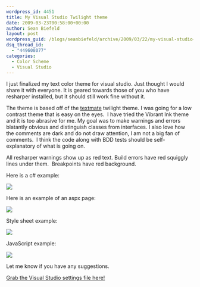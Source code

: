 ```yaml
---
wordpress_id: 4451
title: My Visual Studio Twilight theme
date: 2009-03-23T00:58:00+00:00
author: Sean Biefeld
layout: post
wordpress_guid: /blogs/seanbiefeld/archive/2009/03/22/my-visual-studio-twilight-theme.aspx
dsq_thread_id:
  - "449608077"
categories:
  - Color Scheme
  - Visual Studio
---
```

I just finalized my text color theme for visual studio. Just thought I would share it with everyone. It is geared towards those of you who have resharper installed, but it should still work fine without it.

The theme is based off of the <a href="http://wiki.macromates.com/Themes/UserSubmittedThemes" target="_blank">textmate</a> twilight theme. I was going for a low contrast theme that is easy on the eyes.&nbsp; I have tried the Vibrant Ink theme and it is too abrasive for me. My goal was to make warnings and errors blatantly obvious and distinguish classes from interfaces. I also love how the comments are dark and do not draw attention, I am not a big fan of comments.&nbsp; I think the code along with BDD tests should be self-explanatory of what is going on.

All resharper warnings show up as red text. Build errors have red squiggly lines under them.&nbsp; Breakpoints have red background. 

Here is a c# example:

![](/cfs-filesystemfile.ashx/__key/CommunityServer.Components.UserFiles/00.00.00.21.37/TwilightCs.PNG)

Here is an example of an aspx page:

![](/cfs-filesystemfile.ashx/__key/CommunityServer.Components.UserFiles/00.00.00.21.37/TwilightAspx.PNG)

Style sheet example:

![](/cfs-filesystemfile.ashx/__key/CommunityServer.Components.UserFiles/00.00.00.21.37/TwilightCss.PNG)

JavaScript example:

![](/cfs-filesystemfile.ashx/__key/CommunityServer.Components.UserFiles/00.00.00.21.37/TwilightJs.PNG)

Let me know if you have any suggestions.

<a target="_blank" href="//lostechies.com/seanbiefeld/files/2011/03/MyTwighlightTheme.zip">Grab the Visual Studio settings file here!</a>